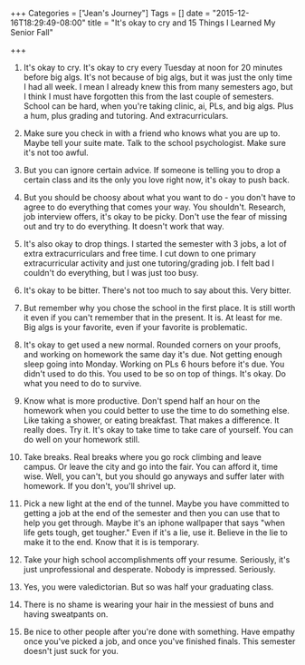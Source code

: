 +++
Categories = ["Jean's Journey"]
Tags = []
date = "2015-12-16T18:29:49-08:00"
title = "It's okay to cry and 15 Things I Learned My Senior Fall"

+++ 

1. It's okay to cry. It's okay to cry every Tuesday at noon for 20 minutes before big algs. It's not because of big algs, but it was just the only time I had all week. I mean I already knew this from many semesters ago, but I think I must have forgotten this from the last couple of semesters. School can be hard, when you're taking clinic, ai, PLs, and big algs. Plus a hum, plus grading and tutoring. And extracurriculars. 

2. Make sure you check in with a friend who knows what you are up to. Maybe tell your suite mate. Talk to the school psychologist. Make sure it's not too awful. 

3. But you can ignore certain advice. If someone is telling you to drop a certain class and its the only you love right now, it's okay to push back. 

4. But you should be choosy about what you want to do - you don't have to agree to do everything that comes your way. You shouldn't. Research, job interview offers, it's okay to be picky. Don't use the fear of missing out and try to do everything. It doesn't work that way. 

5. It's also okay to drop things. I started the semester with 3 jobs, a lot of extra extracurriculars and free time. I cut down to one primary extracurricular activity and just one tutoring/grading job. I felt bad I couldn't do everything, but I was just too busy. 

6. It's okay to be bitter. There's not too much to say about this. Very bitter. 

7. But remember why you chose the school in the first place. It is still worth it even if you can't remember that in the present. It is. At least for me. Big algs is your favorite, even if your favorite is problematic. 

8. It's okay to get used a new normal. Rounded corners on your proofs, and working on homework the same day it's due. Not getting enough sleep going into Monday. Working on PLs 6 hours before it's due. You didn't used to do this. You used to be so on top of things. It's okay. Do what you need to do to survive. 

9. Know what is more productive. Don't spend half an hour on the homework when you could better to use the time to do something else. Like taking a shower, or eating breakfast. That makes a difference. It really does. Try it. It's okay to take time to take care of yourself. You can do well on your homework still. 

10. Take breaks. Real breaks where you go rock climbing and leave campus. Or leave the city and go into the fair. You can afford it, time wise. Well, you can't, but you should go anyways and suffer later with homework. If you don't, you'll shrivel up. 

11. Pick a new light at the end of the tunnel. Maybe you have committed to getting a job at the end of the semester and then you can use that to help you get through. Maybe it's an iphone wallpaper that says "when life gets tough, get tougher." Even if it's a lie, use it. Believe in the lie to make it to the end. Know that it is is temporary. 

12. Take your high school accomplishments off your resume. Seriously, it's just unprofessional and desperate. Nobody is impressed. Seriously. 

13. Yes, you were valedictorian. But so was half your graduating class. 

14. There is no shame is wearing your hair in the messiest of buns and having sweatpants on.

15. Be nice to other people after you're done with something. Have empathy once you've picked a job, and once you've finished finals. This semester doesn't just suck for you.

